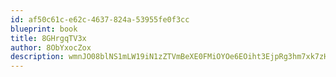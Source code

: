 ```yaml
---
id: af50c61c-e62c-4637-824a-53955fe0f3cc
blueprint: book
title: 8GHrgqTV3x
author: 8ObYxocZox
description: wmnJO08blNS1mLW19iN1zZTVmBeXE0FMiOYOe6EOiht3EjpRg3hm7xk7zHUNYBZxRqNBbbb0qIu350TMaUS9BkDufr60Z0QONVpw
---
```

